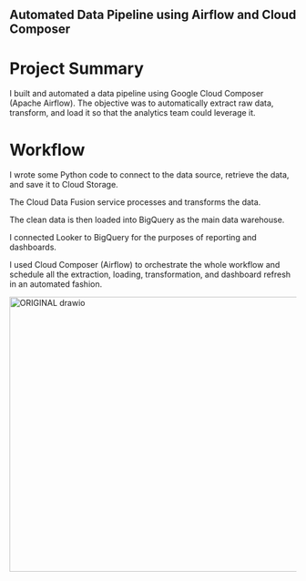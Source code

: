 ## Automated Data Pipeline using Airflow and Cloud Composer
# Project Summary


I built and automated a data pipeline using Google Cloud Composer (Apache Airflow). The objective was to automatically extract raw data, transform, and load it so that the analytics team could leverage it.


# Workflow


I wrote some Python code to connect to the data source, retrieve the data, and save it to Cloud Storage.


The Cloud Data Fusion service processes and transforms the data.


The clean data is then loaded into BigQuery as the main data warehouse.


I connected Looker to BigQuery for the purposes of reporting and dashboards.


I used Cloud Composer (Airflow) to orchestrate the whole workflow and schedule all the extraction, loading, transformation, and dashboard refresh in an automated fashion.




<img width="832" height="483" alt="ORIGINAL drawio" src="https://github.com/user-attachments/assets/557f06f9-9bd6-4a87-823b-0c596a2d981d" />

